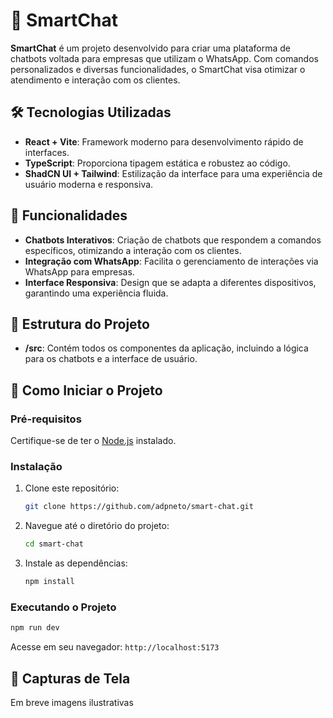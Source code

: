 # 💬 SmartChat

**SmartChat** é um projeto desenvolvido para criar uma plataforma de chatbots voltada para empresas que utilizam o WhatsApp. Com comandos personalizados e diversas funcionalidades, o SmartChat visa otimizar o atendimento e interação com os clientes.

## 🛠️ Tecnologias Utilizadas

- **React + Vite**: Framework moderno para desenvolvimento rápido de interfaces.
- **TypeScript**: Proporciona tipagem estática e robustez ao código.
- **ShadCN UI + Tailwind**: Estilização da interface para uma experiência de usuário moderna e responsiva.

## 🚀 Funcionalidades

- **Chatbots Interativos**: Criação de chatbots que respondem a comandos específicos, otimizando a interação com os clientes.
- **Integração com WhatsApp**: Facilita o gerenciamento de interações via WhatsApp para empresas.
- **Interface Responsiva**: Design que se adapta a diferentes dispositivos, garantindo uma experiência fluida.

## 📂 Estrutura do Projeto

- **/src**: Contém todos os componentes da aplicação, incluindo a lógica para os chatbots e a interface de usuário.

## 🏁 Como Iniciar o Projeto

### Pré-requisitos
Certifique-se de ter o [Node.js](https://nodejs.org/) instalado.

### Instalação
1. Clone este repositório:
   ```bash
   git clone https://github.com/adpneto/smart-chat.git
   ```
2. Navegue até o diretório do projeto:
   ```bash
   cd smart-chat
   ```
3. Instale as dependências:
   ```bash
   npm install
   ```

### Executando o Projeto
```bash
npm run dev
```
Acesse em seu navegador: `http://localhost:5173`

## 📸 Capturas de Tela

Em breve imagens ilustrativas
